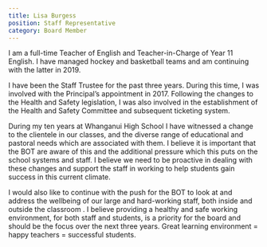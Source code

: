 ```yaml
---
title: Lisa Burgess
position: Staff Representative
category: Board Member
---
```

I am a full-time Teacher of English and Teacher-in-Charge of Year 11 English.  I have managed hockey and basketball teams and am continuing with the latter in 2019.

 

I have been the Staff Trustee for the past three years.  During this time, I was involved with the Principal’s appointment in 2017.  Following the changes to the Health and Safety legislation, I was also involved in the establishment of the Health and Safety Committee and subsequent ticketing system.

 

During my ten years at Whanganui High School I have witnessed a change to the clientele in our classes, and the diverse range of educational and pastoral needs which are associated with them.  I believe it is important that the BOT are aware of this and the additional pressure which this puts on the school systems and staff.  I believe we need to be proactive in dealing with these changes and support the staff in working to help students gain success in this current climate.

 

I would also like to continue with the push for the BOT to look at and address the wellbeing of our large and hard-working staff, both inside and outside the classroom .  I believe providing a healthy and safe working environment, for both staff and students, is a priority for the board and should be the focus over the next three years.  Great learning environment = happy teachers = successful students.